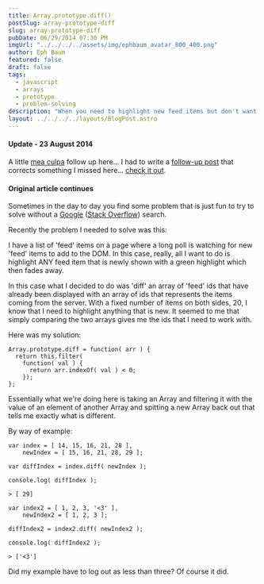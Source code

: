 ```yaml
---
title: Array.prototype.diff()
postSlug: array-prototype-diff
slug: array-prototype-diff
pubDate: 06/29/2014 07:30 PM
imgUrl: "../../../../assets/img/ephbaum_avatar_800_400.png"
author: Eph Baum
featured: false
draft: false
tags:
  - javascript
  - arrays
  - prototype
  - problem-solving
description: "When you need to highlight new feed items but don't want to Google the solution—build your own Array.prototype.diff() method. A fun problem-solving approach to comparing arrays, complete with real-world examples of long-polling feeds and the satisfaction of solving it yourself."
layout: ../../../../layouts/BlogPost.astro
---
```


#### Update - 23 August 2014

A little [mea culpa](http://en.wiktionary.org/wiki/mea_culpa) follow up here... I had to write a [follow-up post](/blog/array-prototype-diff-followup/) that corrects something I missed here... [check it out](/blog/array-prototype-diff-followup/).

#### Original article continues

Sometimes in the day to day you find some problem that is just fun to try to solve without a [Google](https://lmgtfy.com) ([Stack Overflow](http://lmgtfy.com/?q=stackoverflow.com&l=1)) search.

Recently the problem I needed to solve was this:

I have a list of 'feed' items on a page where a long poll is watching for new 'feed' items to add to the DOM. In this case, really, all I want to do is highlight ANY feed item that is newly shown with a green highlight which then fades away.

In this case what I decided to do was 'diff' an array of 'feed' ids that have already been displayed with an array of ids that represents the items coming from the server. With a fixed number of items on both sides, 20, I know that I need to highlight anything that is new. It seemed to me that simply comparing the two arrays gives me the ids that I need to work with.

Here was my solution:

    
    Array.prototype.diff = function( arr ) { 
      return this.filter( 
        function( val ) { 
          return arr.indexOf( val ) < 0; 
        }); 
    };
    

Essentially what we're doing here is taking an Array and filtering it with the value of an element of another Array and spitting a new Array back out that tells me exactly what is different.

By way of example:

    var index = [ 14, 15, 16, 21, 28 ],
        newIndex = [ 15, 16, 21, 28, 29 ]; 
        
    var diffIndex = index.diff( newIndex ); 
    
    console.log( diffIndex ); 
    
    > [ 29] 
    
    var index2 = [ 1, 2, 3, '<3' ], 
        newIndex2 = [ 1, 2, 3 ]; 
        
    diffIndex2 = index2.diff( newIndex2 ); 
    
    console.log( diffIndex2 );
    
    > ['<3']
    

Did my example have to log out as less than three? Of course it did.
